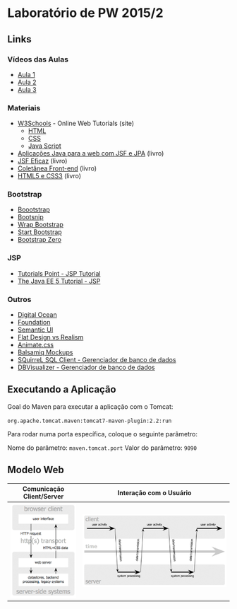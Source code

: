 
# Laboratório de PW 2015/2

## Links

### Vídeos das Aulas

* [Aula 1](https://www.dropbox.com/s/jkmqheu97lt4h6y/aula-01.zip?dl=0)
* [Aula 2](https://www.dropbox.com/s/rv1qr9pfhrj9nwf/aula-02.zip?dl=0)
* [Aula 3](https://www.dropbox.com/s/7e7qyan4cv323zg/aula-03.zip?dl=0)

### Materiais

* [W3Schools](http://www.w3schools.com/) - Online Web Tutorials (site)
  * [HTML](http://www.w3schools.com/html/)
  * [CSS](http://www.w3schools.com/css/)
  * [Java Script](http://www.w3schools.com/js/)
* [Aplicações Java para a web com JSF e JPA](http://www.casadocodigo.com.br/products/livro-jsf-jpa) (livro)
* [JSF Eficaz](http://www.casadocodigo.com.br/products/livro-jsf-eficaz) (livro)
* [Coletânea Front-end](http://www.casadocodigo.com.br/products/livro-coletanea-front-end) (livro)
* [HTML5 e CSS3](http://www.casadocodigo.com.br/products/livro-html-css) (livro)

### Bootstrap

* [Boootstrap](http://getbootstrap.com/)
* [Bootsnip](http://bootsnipp.com/)
* [Wrap Bootstrap](https://wrapbootstrap.com/)
* [Start Bootstrap](http://startbootstrap.com/)
* [Bootstrap Zero](http://www.bootstrapzero.com/)

### JSP

* [Tutorials Point - JSP Tutorial](http://www.tutorialspoint.com/jsp/)
* [The Java EE 5 Tutorial - JSP](http://docs.oracle.com/javaee/5/tutorial/doc/bnagx.html)
 
### Outros

* [Digital Ocean](https://www.digitalocean.com/)
* [Foundation](http://foundation.zurb.com/)
* [Semantic UI](http://semantic-ui.com/)
* [Flat Design vs Realism](http://www.flatvsrealism.com/)
* [Animate.css](https://daneden.github.io/animate.css/)
* [Balsamiq Mockups](https://balsamiq.com/products/mockups/)
* [SQuirreL SQL Client - Gerenciador de banco de dados](http://squirrel-sql.sourceforge.net/)
* [DBVisualizer - Gerenciador de banco de dados](https://www.dbvis.com)


## Executando a Aplicação

Goal do Maven para executar a aplicação com o Tomcat:

`org.apache.tomcat.maven:tomcat7-maven-plugin:2.2:run`

Para rodar numa porta específica, coloque o seguinte parâmetro:

Nome do parâmetro: `maven.tomcat.port`
Valor do parâmetro: `9090`

## Modelo Web

Comunicação Client/Server                      | Interação com o Usuário
---------------------------------------------- | ----------------------------------------------
![web-model-01.png](src/site/web-model-01.png) | ![web-model-02.png](src/site/web-model-02.png)
